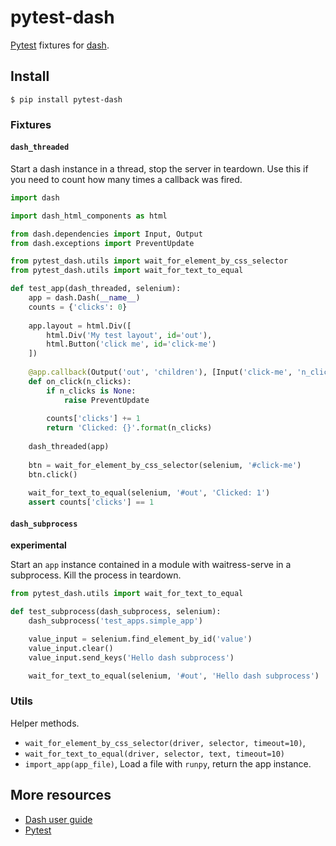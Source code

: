 # pytest-dash

[Pytest][2] fixtures for [dash][1].

## Install

`$ pip install pytest-dash`

### Fixtures

#### `dash_threaded`

Start a dash instance in a thread, stop the server in teardown. Use this if
you need to count how many times a callback was fired.

```python
import dash

import dash_html_components as html

from dash.dependencies import Input, Output
from dash.exceptions import PreventUpdate

from pytest_dash.utils import wait_for_element_by_css_selector
from pytest_dash.utils import wait_for_text_to_equal

def test_app(dash_threaded, selenium):
    app = dash.Dash(__name__)
    counts = {'clicks': 0}
    
    app.layout = html.Div([
        html.Div('My test layout', id='out'),
        html.Button('click me', id='click-me')
    ])
    
    @app.callback(Output('out', 'children'), [Input('click-me', 'n_clicks')])
    def on_click(n_clicks):
        if n_clicks is None:
            raise PreventUpdate
        
        counts['clicks'] += 1
        return 'Clicked: {}'.format(n_clicks)
    
    dash_threaded(app)
    
    btn = wait_for_element_by_css_selector(selenium, '#click-me')
    btn.click()
    
    wait_for_text_to_equal(selenium, '#out', 'Clicked: 1')
    assert counts['clicks'] == 1
```

#### `dash_subprocess`

**experimental**

Start an `app` instance contained in a module with waitress-serve in a
subprocess. Kill the process in teardown.

```python
from pytest_dash.utils import wait_for_text_to_equal

def test_subprocess(dash_subprocess, selenium):
    dash_subprocess('test_apps.simple_app')

    value_input = selenium.find_element_by_id('value')
    value_input.clear()
    value_input.send_keys('Hello dash subprocess')

    wait_for_text_to_equal(selenium, '#out', 'Hello dash subprocess')
```

### Utils

Helper methods.

- `wait_for_element_by_css_selector(driver, selector, timeout=10)`,
- `wait_for_text_to_equal(driver, selector, text, timeout=10)`
- `import_app(app_file)`, Load a file with `runpy`, return the app instance.

## More resources

- [Dash user guide](https://dash.plot.ly/)
- [Pytest][2]


[1]: https://github.com/plotly/dash
[2]: https://github.com/pytest-dev/pytest
